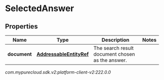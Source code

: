 # SelectedAnswer


## Properties

| Name | Type | Description | Notes |
| ------------ | ------------- | ------------- | ------------- |
| **document** | [**AddressableEntityRef**](AddressableEntityRef) | The search result document chosen as the answer. |  |




_com.mypurecloud.sdk.v2:platform-client-v2:222.0.0_
